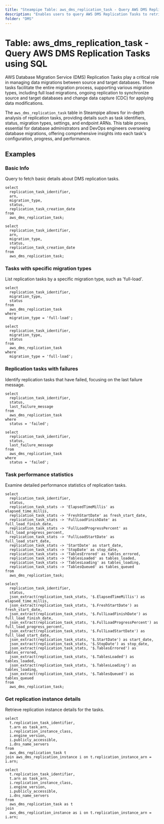 ```yaml
---
title: "Steampipe Table: aws_dms_replication_task - Query AWS DMS Replication Tasks using SQL"
description: "Enables users to query AWS DMS Replication Tasks to retrieve detailed information on data migration activities between source and target databases."
folder: "DMS"
---
```


# Table: aws_dms_replication_task - Query AWS DMS Replication Tasks using SQL

AWS Database Migration Service (DMS) Replication Tasks play a critical role in managing data migrations between source and target databases. These tasks facilitate the entire migration process, supporting various migration types, including full load migrations, ongoing replication to synchronize source and target databases and change data capture (CDC) for applying data modifications.

The `aws_dms_replication_task` table in Steampipe allows for in-depth analysis of replication tasks, providing details such as task identifiers, status, migration types, settings, and endpoint ARNs. This table proves essential for database administrators and DevOps engineers overseeing database migrations, offering comprehensive insights into each task's configuration, progress, and performance.

## Examples

### Basic Info
Query to fetch basic details about DMS replication tasks.

```sql+postgresql
select
  replication_task_identifier,
  arn,
  migration_type,
  status,
  replication_task_creation_date
from
  aws_dms_replication_task;
```

```sql+sqlite
select
  replication_task_identifier,
  arn,
  migration_type,
  status,
  replication_task_creation_date
from
  aws_dms_replication_task;
```

### Tasks with specific migration types
List replication tasks by a specific migration type, such as 'full-load'.

```sql+postgresql
select
  replication_task_identifier,
  migration_type,
  status
from
  aws_dms_replication_task
where
  migration_type = 'full-load';
```

```sql+sqlite
select
  replication_task_identifier,
  migration_type,
  status
from
  aws_dms_replication_task
where
  migration_type = 'full-load';
```

### Replication tasks with failures
Identify replication tasks that have failed, focusing on the last failure message.

```sql+postgresql
select
  replication_task_identifier,
  status,
  last_failure_message
from
  aws_dms_replication_task
where
  status = 'failed';
```

```sql+sqlite
select
  replication_task_identifier,
  status,
  last_failure_message
from
  aws_dms_replication_task
where
  status = 'failed';
```

### Task performance statistics
Examine detailed performance statistics of replication tasks.

```sql+postgresql
select
  replication_task_identifier,
  status,
  replication_task_stats -> 'ElapsedTimeMillis' as elapsed_time_millis,
  replication_task_stats -> 'FreshStartDate' as fresh_start_date,
  replication_task_stats -> 'FullLoadFinishDate' as full_load_finish_date,
  replication_task_stats -> 'FullLoadProgressPercent' as full_load_progress_percent,
  replication_task_stats -> 'FullLoadStartDate' as full_load_start_date,
  replication_task_stats -> 'StartDate' as start_date,
  replication_task_stats -> 'StopDate' as stop_date,
  replication_task_stats -> 'TablesErrored' as tables_errored,
  replication_task_stats -> 'TablesLoaded' as tables_loaded,
  replication_task_stats -> 'TablesLoading' as tables_loading,
  replication_task_stats -> 'TablesQueued' as tables_queued
from
  aws_dms_replication_task;
```

```sql+sqlite
select
  replication_task_identifier,
  status,
  json_extract(replication_task_stats, '$.ElapsedTimeMillis') as elapsed_time_millis,
  json_extract(replication_task_stats, '$.FreshStartDate') as fresh_start_date,
  json_extract(replication_task_stats, '$.FullLoadFinishDate') as full_load_finish_date,
  json_extract(replication_task_stats, '$.FullLoadProgressPercent') as full_load_progress_percent,
  json_extract(replication_task_stats, '$.FullLoadStartDate') as full_load_start_date,
  json_extract(replication_task_stats, '$.StartDate') as start_date,
  json_extract(replication_task_stats, '$.StopDate') as stop_date,
  json_extract(replication_task_stats, '$.TablesErrored') as tables_errored,
  json_extract(replication_task_stats, '$.TablesLoaded') as tables_loaded,
  json_extract(replication_task_stats, '$.TablesLoading') as tables_loading,
  json_extract(replication_task_stats, '$.TablesQueued') as tables_queued
from
  aws_dms_replication_task;
```

### Get replication instance details
Retrieve replication instance details for the tasks.

```sql+postgresql
select
  t.replication_task_identifier,
  t.arn as task_arn,
  i.replication_instance_class,
  i.engine_version,
  i.publicly_accessible,
  i.dns_name_servers
from
  aws_dms_replication_task t
join aws_dms_replication_instance i on t.replication_instance_arn = i.arn;
```

```sql+sqlite
select
  t.replication_task_identifier,
  t.arn as task_arn,
  i.replication_instance_class,
  i.engine_version,
  i.publicly_accessible,
  i.dns_name_servers
from
  aws_dms_replication_task as t
join
  aws_dms_replication_instance as i on t.replication_instance_arn = i.arn;
```